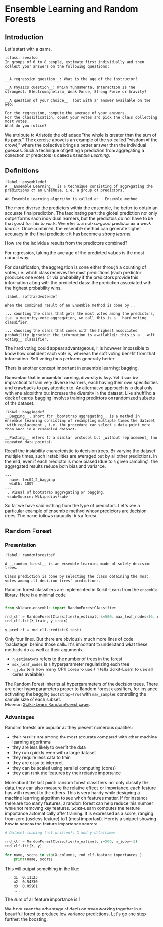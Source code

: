 # Ensemble Learning and Random Forests

## Introduction

Let's start with a game.

```{admonition} Exercise
:class: seealso
In groups of 6 to 8 people, estimate first individually and then collect your answers on the following questions:  


__A regression question__: What is the age of the instructor?

__A Physics question__: Which fundamental interaction is the strongest: Electromagnetism, Weak Force, Strong Force or Gravity?  

__A question of your choice__  (but with an answer available on the web)  

For the regression, compute the average of your answers.  
For the classification, count your votes and pick the class collecting most votes.  
What do you notice?
```

We attribute to Aristotle the old adage "the whole is greater than the sum of its parts." The exercise above is an example of the so-called "wisdom of the crowd," where the collective brings a better answer than the individual guesses. Such a technique of getting a prediction from aggregating a collection of predictors is called _Ensemble Learning_. 

## Definitions

````{prf:definition}
:label: ensembledef
A __Ensemble Learning__ is a technique consisting of aggregating the predictions of an Ensemble, i.e. a group of predictors.  

An Ensemble Learning algorithm is called an __Ensemble method__.
````

The more diverse the predictors within the ensemble, the better to obtain an accurate final prediction.
The fascinating part: the global prediction not only outperforms each individual learners, but the predictors do not have to be that good for this to work. We refer to a not-so-good predictor as a _weak learner_. Once combined, the ensemble method can generate higher accuracy in the final prediction: it has become a _strong learner_. 

How are the individual results from the predictors combined?  

For regression, taking the average of the predicted values is the most natural way.  

For classification, the aggregation is done either through a counting of votes, i.e. which class receives the most predictions (each predictor produces one vote). Or via probability if the predictors provide this information along with the predicted class: the prediction associated with the highest probability wins.

````{prf:definition}
:label: softhardvoterdef

When the combined result of an Ensemble method is done by...  

... counting the class that gets the most votes among the predictors, i.e. a majority-vote aggregation, we call this is a __hard voting__ classifier.  

... choosing the class that comes with the highest associated probability (provided the information is available): this is a __soft voting__ classifier.
````
The hard voting could appear advantageous, it is however impossible to know how confident each vote is, whereas the soft voting benefit from that information. Soft voting thus performs generally better.

There is another concept important in ensemble learning: bagging.  

Remember that in ensemble learning, diversity is key. Yet it can be impractical to train very diverse learners, each having their own specificities and drawbacks to pay attention to. An alternative approach is to deal only with one algorithm but increase the diversity in the dataset. Like shuffling a deck of cards, bagging involves training predictors on randomized subsets of the dataset.

````{prf:definition}
:label: baggingdef
__Bagging__, short for _bootstrap aggregating_, is a method in ensemble learning consisting of resampling multiple times the dataset _with replacement_, i.e. the procedure can select a data point more than once in a resampled dataset.  

__Pasting__ refers to a similar protocol but _without replacement_ (no repeated data points).
````

Recall the instability characteristic to decision trees. By varying the dataset multiple times, such instabilities are averaged out by all other predictions. In the end, even if each predictor is more biased (due to a given sampling), the aggregated results reduce both bias and variance.  

```{figure} ../images/lec04_2_bagging.png
---
  name: lec04_2_bagging
  width: 100%
---
 . Visual of bootstrap aggregating or bagging.  
 <sub>Source: Wikipedia</sub>
 ```

So far we have said nothing from the type of predictors. Let's see a particular example of ensemble method whose predictors are decision trees. The name follows naturally: it's a forest.

## Random Forest

### Presentation

````{prf:definition}
:label: randomforestdef

A __random forest__ is an ensemble learning made of solely decision trees.  

Class prediction is done by selecting the class obtaining the most votes among all decision trees' predictions.
````

Random forest classifiers are implemented in Scikit-Learn from the `ensemble` library. Here is a minimal code:

```python

from sklearn.ensemble import RandomForestClassifier

rnd_clf = RandomForestClassifier(n_estimators=500, max_leaf_nodes=16, n_jobs=-1)
rnd_clf.fit(X_train, y_train)

y_pred_rf = rnd_clf.predict(X_test)
```

Only four lines. But there are obviously much more lines of code 'backstage' behind those calls. It's important to understand what these methods do as well as their arguments.
* `n_estimators` refers to the number of trees in the forest
* `max_leaf_nodes` is a hyperparameter regularizing each tree 
* `n_jobs` tells how many CPU cores to use (-1 tells Scikit-Learn to use all cores available)

The Random Forest inherits all hyperparameters of the decision trees. There are other hyperparameters proper to Random Forest classifiers, for instance activating the bagging `bootstrap=True` with `max_samples` controlling the sample size of each subset.  
More on [Scikit-Learn RandomForest page](https://scikit-learn.org/stable/modules/generated/sklearn.ensemble.RandomForestClassifier.html).


### Advantages

Random forests are popular as they present numerous qualities:
* their results are among the most accurate compared with other machine learning algorithms
* they are less likely to overfit the data
* they run quickly even with a large dataset
* they require less data to train
* they are easy to interpret
* they can be scaled using parallel computing (cores)
* they can rank the features by their relative importance

More about the last point: random forest classifiers not only classify the data, they can also measure the relative effect, or importance, each feature has with respect to the others. This is very handy while designing a machine learning algorithm to see which features matter. If for instance there are too many features, a random forest can help reduce this number while not removing key features. Scikit-Learn computes the feature importance automatically after training. It is expressed as a score, ranging from zero (useless feature) to 1 (most important). Here is a snippet showing how to access the feature importance scores:

```python
# Dataset loading (not written): X and y dataframes

rnd_clf = RandomForestClassifier(n_estimators=500, n_jobs=-1)
rnd_clf.fit(X, y)

for name, score in zip(X.columns, rnd_clf.feature_importances_)
    print(name, score)
```

This will output something in the like:
```
    x1  0.11323
    x2  0.54530
    x3  0.05961
    ...
```
The sum of all feature importance is 1.

We have seen the advantage of decision trees working together in a beautiful forest to produce low variance predictions. Let's go one step further: the boosting.



